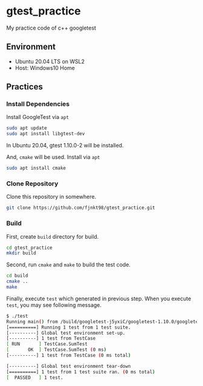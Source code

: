 # gtest_practice

My practice code of c++ googletest

## Environment

- Ubuntu 20.04 LTS on WSL2
- Host: Windows10 Home

## Practices

### Install Dependencies

Install GoogleTest via `apt`

```bash
sudo apt update
sudo apt install libgtest-dev
```

In Ubuntu 20.04, gtest 1.10.0-2 will be installed.

And, `cmake` will be used. Install via `apt`

```bash
sudo apt install cmake
```

### Clone Repository

Clone this repository in somewhere.

```bash
git clone https://github.com/fjnkt98/gtest_practice.git
```

### Build

First, create `build` directory for build.

```bash
cd gtest_practice
mkdir build
```

Second, run `cmake` and `make` to build the test code.

```bash
cd build
cmake ..
make
```

Finally, execute `test` which generated in previous step.
When you execute `test`, you may see following message.

```bash
$ ./test
Running main() from /build/googletest-j5yxiC/googletest-1.10.0/googletest/src/gtest_main.cc
[==========] Running 1 test from 1 test suite.
[----------] Global test environment set-up.
[----------] 1 test from TestCase
[ RUN       ] TestCase.SumTest
[       OK  ] TestCase.SumTest (0 ms)
[----------] 1 test from TestCase (0 ms total)

[----------] Global test environment tear-down
[==========] 1 test from 1 test suite ran. (0 ms total)
[  PASSED   ] 1 test.
```

